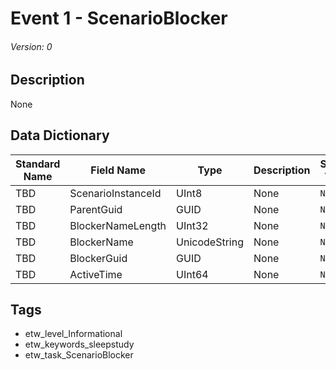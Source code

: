 # Event 1 - ScenarioBlocker
###### Version: 0

## Description
None

## Data Dictionary
|Standard Name|Field Name|Type|Description|Sample Value|
|---|---|---|---|---|
|TBD|ScenarioInstanceId|UInt8|None|`None`|
|TBD|ParentGuid|GUID|None|`None`|
|TBD|BlockerNameLength|UInt32|None|`None`|
|TBD|BlockerName|UnicodeString|None|`None`|
|TBD|BlockerGuid|GUID|None|`None`|
|TBD|ActiveTime|UInt64|None|`None`|

## Tags
* etw_level_Informational
* etw_keywords_sleepstudy
* etw_task_ScenarioBlocker